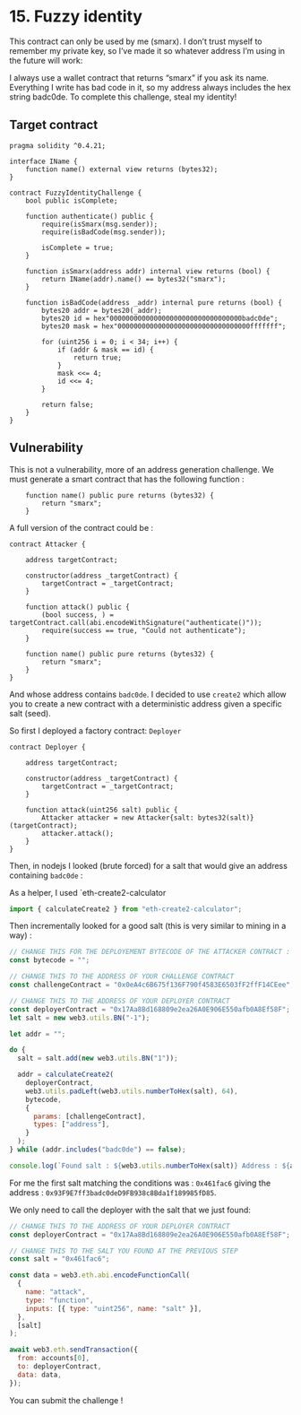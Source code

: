 # 15. Fuzzy identity

This contract can only be used by me (smarx). I don’t trust myself to remember my private key, so I’ve made it so whatever address I’m using in the future will work:

I always use a wallet contract that returns “smarx” if you ask its name.
Everything I write has bad code in it, so my address always includes the hex string badc0de.
To complete this challenge, steal my identity!

## Target contract

```solidity
pragma solidity ^0.4.21;

interface IName {
    function name() external view returns (bytes32);
}

contract FuzzyIdentityChallenge {
    bool public isComplete;

    function authenticate() public {
        require(isSmarx(msg.sender));
        require(isBadCode(msg.sender));

        isComplete = true;
    }

    function isSmarx(address addr) internal view returns (bool) {
        return IName(addr).name() == bytes32("smarx");
    }

    function isBadCode(address _addr) internal pure returns (bool) {
        bytes20 addr = bytes20(_addr);
        bytes20 id = hex"000000000000000000000000000000000badc0de";
        bytes20 mask = hex"000000000000000000000000000000000fffffff";

        for (uint256 i = 0; i < 34; i++) {
            if (addr & mask == id) {
                return true;
            }
            mask <<= 4;
            id <<= 4;
        }

        return false;
    }
}
```

## Vulnerability

This is not a vulnerability, more of an address generation challenge. We must generate a smart contract that has the following function :

```solidity
    function name() public pure returns (bytes32) {
        return "smarx";
    }
```

A full version of the contract could be :

```solidity
contract Attacker {

    address targetContract;

    constructor(address _targetContract) {
        targetContract = _targetContract;
    }

    function attack() public {
        (bool success, ) = targetContract.call(abi.encodeWithSignature("authenticate()"));
        require(success == true, "Could not authenticate");
    }

    function name() public pure returns (bytes32) {
        return "smarx";
    }
}
```

And whose address contains `badc0de`. I decided to use `create2` which allow you to create a new contract with a deterministic address given a specific salt (seed).

So first I deployed a factory contract: `Deployer`

```solidity
contract Deployer {

    address targetContract;

    constructor(address _targetContract) {
        targetContract = _targetContract;
    }

    function attack(uint256 salt) public {
        Attacker attacker = new Attacker{salt: bytes32(salt)}(targetContract);
        attacker.attack();
    }
}
```

Then, in nodejs I looked (brute forced) for a salt that would give an address containing `badc0de` :

As a helper, I used `eth-create2-calculator

```js
import { calculateCreate2 } from "eth-create2-calculator";
```

Then incrementally looked for a good salt (this is very similar to mining in a way) :

```js
// CHANGE THIS FOR THE DEPLOYEMENT BYTECODE OF THE ATTACKER CONTRACT : present in the ABI
const bytecode = ""; 

// CHANGE THIS TO THE ADDRESS OF YOUR CHALLENGE CONTRACT
const challengeContract = "0x0eA4c6B675f136F790f4583E6503fF2ffF14CEee";

// CHANGE THIS TO THE ADDRESS OF YOUR DEPLOYER CONTRACT
const deployerContract = "0x17Aa8Bd168809e2ea26A0E906E550afb0A8Ef58F";
let salt = new web3.utils.BN("-1");

let addr = "";

do {
  salt = salt.add(new web3.utils.BN("1"));

  addr = calculateCreate2(
    deployerContract,
    web3.utils.padLeft(web3.utils.numberToHex(salt), 64),
    bytecode,
    {
      params: [challengeContract],
      types: ["address"],
    }
  );
} while (addr.includes("badc0de") == false);

console.log(`Found salt : ${web3.utils.numberToHex(salt)} Address : ${addr}`);
```

For me the first salt matching the conditions was : `0x461fac6` giving the address : `0x93F9E7ff3badc0deD9FB938c8Bda1f189985fD85`.

We only need to call the deployer with the salt that we just found:

```js
// CHANGE THIS TO THE ADDRESS OF YOUR DEPLOYER CONTRACT
const deployerContract = "0x17Aa8Bd168809e2ea26A0E906E550afb0A8Ef58F";

// CHANGE THIS TO THE SALT YOU FOUND AT THE PREVIOUS STEP
const salt = "0x461fac6";

const data = web3.eth.abi.encodeFunctionCall(
  {
    name: "attack",
    type: "function",
    inputs: [{ type: "uint256", name: "salt" }],
  },
  [salt]
);

await web3.eth.sendTransaction({
  from: accounts[0],
  to: deployerContract,
  data: data,
});
```

You can submit the challenge !